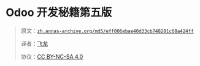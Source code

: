 # Odoo 开发秘籍第五版

> 原文：[`zh.annas-archive.org/md5/eff006ebae40d33cb748201c68a424ff`](https://zh.annas-archive.org/md5/eff006ebae40d33cb748201c68a424ff)
> 
> 译者：[飞龙](https://github.com/wizardforcel)
> 
> 协议：[CC BY-NC-SA 4.0](http://creativecommons.org/licenses/by-nc-sa/4.0/)

